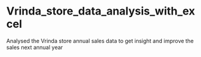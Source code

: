 # Vrinda_store_data_analysis_with_excel
Analysed the Vrinda store annual sales data to get insight and improve the sales next annual year
